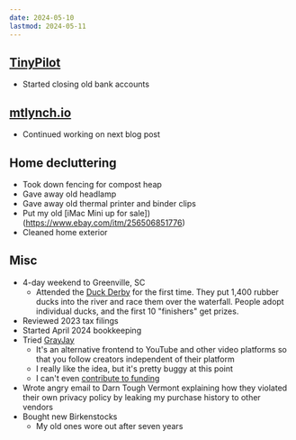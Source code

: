 ```yaml
---
date: 2024-05-10
lastmod: 2024-05-11
---
```


## [TinyPilot](https://tinypilotkvm.com)

- Started closing old bank accounts

## [mtlynch.io](https://mtlynch.io)

- Continued working on next blog post

## Home decluttering

- Took down fencing for compost heap
- Gave away old headlamp
- Gave away old thermal printer and binder clips
- Put my old [iMac Mini up for sale])(https://www.ebay.com/itm/256506851776)
- Cleaned home exterior

## Misc

- 4-day weekend to Greenville, SC
  - Attended the [Duck Derby](n5GT.webp) for the first time. They put 1,400 rubber ducks into the river and race them over the waterfall. People adopt individual ducks, and the first 10 "finishers" get prizes.
- Reviewed 2023 tax filings
- Started April 2024 bookkeeping
- Tried [GrayJay](https://grayjay.app/)
  - It's an alternative frontend to YouTube and other video platforms so that you follow creators independent of their platform
  - I really like the idea, but it's pretty buggy at this point
  - I can't even [contribute to funding](https://github.com/futo-org/grayjay-android/issues/967)
- Wrote angry email to Darn Tough Vermont explaining how they violated their own privacy policy by leaking my purchase history to other vendors
- Bought new Birkenstocks
  - My old ones wore out after seven years

